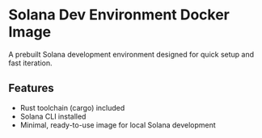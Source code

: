 # Solana Dev Environment Docker Image
A prebuilt Solana development environment designed for quick setup and fast iteration.

## Features
- Rust toolchain (cargo) included  
- Solana CLI installed  
- Minimal, ready-to-use image for local Solana development
